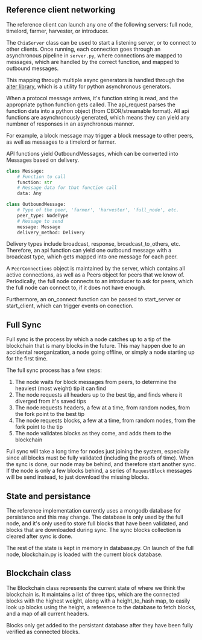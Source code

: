 
## Reference client networking

The reference client can launch any one of the following servers:
full node, timelord, farmer, harvester, or introducer.

The `ChiaServer` class can be used to start a listening server, or to connect to other clients.
Once running, each connection goes through an asynchronous pipeline in `server.py`, where connections are mapped to messages, which are handled by the correct function, and mapped to outbound messages.

This mapping through multiple async generators is handled through the [aiter library](https://github.com/richardkiss/aiter), which is a utility for python asynchronous generators.

When a protocol message arrives, it's function string is read, and the appropriate python function gets called.
The api_request parses the function data into a python object (from CBOR/streamable format).
All api functions are asynchronously generated, which means they can yield any numbner of responses in an asynchronous manner.

For example, a block message may trigger a block message to other peers, as well as messages to a timelord or farmer.

API functions yield OutboundMessages, which can be converted into Messages based on delivery.


```python
class Message:
    # Function to call
    function: str
    # Message data for that function call
    data: Any

class OutboundMessage:
    # Type of the peer, 'farmer', 'harvester', 'full_node', etc.
    peer_type: NodeType
    # Message to send
    message: Message
    delivery_method: Delivery
```

Delivery types include broadcast, response, broadcast_to_others, etc. Therefore, an api function can yield one outbound message with a broadcast type, which gets mapped into one message for each peer.

A  `PeerConnections` object is maintained by the server, which contains all active connections, as well as a Peers object for peers that we know of.
Periodically, the full node connects to an introducer to ask for peers, which the full node can connect to, if it does not have enough.

Furthermore, an on_connect function can be passed to start_server or start_client, which can trigger events on conection.

## Full Sync

Full sync is the process by which a node catches up to a tip of the blockchain that is many blocks in the future.
This may happen due to an accidental reorganization, a node going offline, or simply a node starting up for the first time.

The full sync process has a few steps:
1. The node waits for block messages from peers, to determine the heaviest (most weight) tip it can find
2. The node requests all headers up to the best tip, and finds where it diverged from it's saved tips
3. The node requests headers, a few at a time, from random nodes, from the fork point to the best tip
4. The node requests blocks, a few at a time, from random nodes, from the fork point to the tip
5. The node validates blocks as they come, and adds them to the blockchain

Full sync will take a long time for nodes just joining the system, especially since all blocks must be fully validated (including the proofs of time).
When the sync is done, our node may be behind, and therefore start another sync.
If the node is only a few blocks behind, a series of `RequestBlock` messages will be send instead, to just download the missing blocks.


## State and persistance

The reference implementation currently uses a mongodb database for persistance and this may change.
The database is only used by the full node, and it's only used to store full blocks that have been validated, and blocks that are downloaded during sync.
The sync blocks collection is cleared after sync is done.

The rest of the state is kept in memory in database.py.
On launch of the full node, blockchain.py is loaded with the current block database.


## Blockchain class

The Blockchain class represents the current state of where we think the blockchain is.
It maintains a list of three tips, which are the connected blocks with the highest weight, along with a height_to_hash map, to easily look up blocks using the height, a reference to the database to fetch blocks, and a map of all current headers.

Blocks only get added to the persistant database after they have been fully verified as connected blocks.
